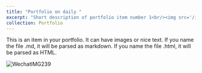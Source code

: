 ```yaml
---
title: "Portfolio on daily "
excerpt: "Short description of portfolio item number 1<br/><img src='/images/'>"
collection: Portfolio
---
```


This is an item in your portfolio. It can have images or nice text. If you name the file .md, it will be parsed as markdown. If you name the file .html, it will be parsed as HTML. 

![WechatIMG239](https://github.com/siyang123music/Siyang123music.github.io/assets/164263749/ac2c1787-f63b-4734-9d30-471ec61e8218)

